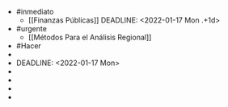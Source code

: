- #inmediato
	- [[Finanzas Públicas]]
	  DEADLINE: <2022-01-17 Mon .+1d>
- #urgente
	- [[Métodos Para el Análisis Regional]]
- #Hacer
-
- DEADLINE: <2022-01-17 Mon>
-
-
-
-